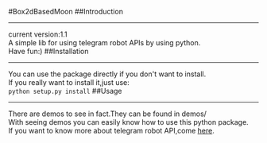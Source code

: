 #Box2dBasedMoon
##Introduction
***
current version:1.1<br>
A simple lib for using telegram robot APIs by using python.<br>
Have fun:)
##Installation
***
You can use the package directly if you don't want to install.<br>
If you really want to install it,just use:<br>
`
python setup.py install
`
##Usage
***
There are demos to see in fact.They can be found in demos/<br>
With seeing demos you can easily know how to use this python package.<br>
If you want to know more about telegram robot API,come [here](https://core.telegram.org/bots/api).

